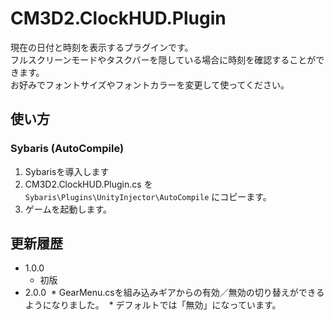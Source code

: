 # CM3D2.ClockHUD.Plugin
現在の日付と時刻を表示するプラグインです。  
フルスクリーンモードやタスクバーを隠している場合に時刻を確認することができます。  
お好みでフォントサイズやフォントカラーを変更して使ってください。  

## 使い方

### Sybaris (AutoCompile)
1. Sybarisを導入します
2. CM3D2.ClockHUD.Plugin.cs を `Sybaris\Plugins\UnityInjector\AutoCompile` にコピーます。
3. ゲームを起動します。

## 更新履歴
* 1.0.0
  * 初版
* 2.0.0
  * GearMenu.csを組み込みギアからの有効／無効の切り替えができるようになりました。
  * デフォルトでは「無効」になっています。
